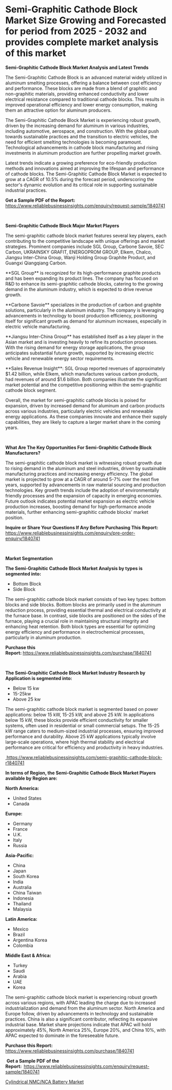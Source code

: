 <p><h1>Semi-Graphitic Cathode Block Market Size Growing and Forecasted for period from 2025 - 2032 and provides complete market analysis of this market</h1></p><p><strong>Semi-Graphitic Cathode Block Market Analysis and Latest Trends</strong></p>
<p><p>The Semi-Graphitic Cathode Block is an advanced material widely utilized in aluminum smelting processes, offering a balance between cost efficiency and performance. These blocks are made from a blend of graphitic and non-graphitic materials, providing enhanced conductivity and lower electrical resistance compared to traditional cathode blocks. This results in improved operational efficiency and lower energy consumption, making them an attractive option for aluminum producers.</p><p>The Semi-Graphitic Cathode Block Market is experiencing robust growth, driven by the increasing demand for aluminum in various industries, including automotive, aerospace, and construction. With the global push towards sustainable practices and the transition to electric vehicles, the need for efficient smelting technologies is becoming paramount. Technological advancements in cathode block manufacturing and rising investments in aluminum production are further propelling market growth.</p><p>Latest trends indicate a growing preference for eco-friendly production methods and innovations aimed at improving the lifespan and performance of cathode blocks. The Semi-Graphitic Cathode Block Market is expected to grow at a CAGR of 10.5% during the forecast period, underscoring the sector's dynamic evolution and its critical role in supporting sustainable industrial practices.</p></p>
<p><strong>Get a Sample PDF of the Report:&nbsp;</strong> <a href="https://www.reliablebusinessinsights.com/enquiry/request-sample/1840741?utm_campaign=2142&utm_medium=2&utm_source=Github&utm_content=ia&utm_term=14022025&utm_id=semi-graphitic-cathode-block">https://www.reliablebusinessinsights.com/enquiry/request-sample/1840741</a></p>
<p>&nbsp;</p>
<p><strong>Semi-Graphitic Cathode Block Major Market Players</strong></p>
<p><p>The semi-graphitic cathode block market features several key players, each contributing to the competitive landscape with unique offerings and market strategies. Prominent companies include SGL Group, Carbone Savoie, SEC Carbon, UKRAINSKY GRAFIT, ENERGOPROM GROUP, Elkem, Chalco, Jiangsu Inter-China Group, Wanji Holding Group Graphite Product, and Guangxi Qiangqiang Carbon.</p><p>**SGL Group** is recognized for its high-performance graphite products and has been expanding its product lines. The company has focused on R&D to enhance its semi-graphitic cathode blocks, catering to the growing demand in the aluminum industry, which is expected to drive revenue growth.</p><p>**Carbone Savoie** specializes in the production of carbon and graphite solutions, particularly in the aluminum industry. The company is leveraging advancements in technology to boost production efficiency, positioning itself for significant growth as demand for aluminum increases, especially in electric vehicle manufacturing.</p><p>**Jiangsu Inter-China Group** has established itself as a key player in the Asian market and is investing heavily to refine its production processes. With the rising demand for energy storage applications, the group anticipates substantial future growth, supported by increasing electric vehicle and renewable energy sector requirements.</p><p>**Sales Revenue Insight**: SGL Group reported revenues of approximately $1.42 billion, while Elkem, which manufactures various carbon products, had revenues of around $1.6 billion. Both companies illustrate the significant market potential and the competitive positioning within the semi-graphitic cathode block segment.</p><p>Overall, the market for semi-graphitic cathode blocks is poised for expansion, driven by increased demand for aluminum and carbon products across various industries, particularly electric vehicles and renewable energy applications. As these companies innovate and enhance their supply capabilities, they are likely to capture a larger market share in the coming years.</p></p>
<p>&nbsp;</p>
<p><strong>What Are The Key Opportunities For Semi-Graphitic Cathode Block Manufacturers?</strong></p>
<p><p>The semi-graphitic cathode block market is witnessing robust growth due to rising demand in the aluminum and steel industries, driven by sustainable manufacturing practices and increasing energy efficiency. The global market is projected to grow at a CAGR of around 5-7% over the next five years, supported by advancements in raw material sourcing and production technologies. Key growth trends include the adoption of environmentally friendly processes and the expansion of capacity in emerging economies. Future outlook indicates potential market expansion as electric vehicle production increases, boosting demand for high-performance anode materials, further enhancing semi-graphitic cathode blocks' market position.</p></p>
<p><strong>Inquire or Share Your Questions If Any Before Purchasing This Report:</strong> <a href="https://www.reliablebusinessinsights.com/enquiry/pre-order-enquiry/1840741?utm_campaign=2142&utm_medium=2&utm_source=Github&utm_content=ia&utm_term=14022025&utm_id=semi-graphitic-cathode-block">https://www.reliablebusinessinsights.com/enquiry/pre-order-enquiry/1840741</a></p>
<p>&nbsp;</p>
<p><strong>Market Segmentation</strong></p>
<p><strong>The Semi-Graphitic Cathode Block Market Analysis by types is segmented into:</strong></p>
<p><ul><li>Bottom Block</li><li>Side Block</li></ul></p>
<p><p>The semi-graphitic cathode block market consists of two key types: bottom blocks and side blocks. Bottom blocks are primarily used in the aluminum reduction process, providing essential thermal and electrical conductivity at the furnace base. In contrast, side blocks are positioned on the sides of the furnace, playing a crucial role in maintaining structural integrity and enhancing heat retention. Both block types are essential for optimizing energy efficiency and performance in electrochemical processes, particularly in aluminum production.</p></p>
<p><strong>Purchase this Report:&nbsp;</strong><a href="https://www.reliablebusinessinsights.com/purchase/1840741?utm_campaign=2142&utm_medium=2&utm_source=Github&utm_content=ia&utm_term=14022025&utm_id=semi-graphitic-cathode-block">https://www.reliablebusinessinsights.com/purchase/1840741</a></p>
<p>&nbsp;</p>
<p><strong>The Semi-Graphitic Cathode Block Market Industry Research by Application is segmented into:</strong></p>
<p><ul><li>Below 15 kw</li><li>15-25kw</li><li>Above 25 kw</li></ul></p>
<p><p>The semi-graphitic cathode block market is segmented based on power applications: below 15 kW, 15-25 kW, and above 25 kW. In applications below 15 kW, these blocks provide efficient conductivity for smaller systems, often used in residential or small commercial setups. The 15-25 kW range caters to medium-sized industrial processes, ensuring improved performance and durability. Above 25 kW applications typically involve large-scale operations, where high thermal stability and electrical performance are critical for efficiency and productivity in heavy industries.</p></p>
<p><a href="https://www.reliablebusinessinsights.com/semi-graphitic-cathode-block-r1840741?utm_campaign=2142&utm_medium=2&utm_source=Github&utm_content=ia&utm_term=14022025&utm_id=semi-graphitic-cathode-block">&nbsp;https://www.reliablebusinessinsights.com/semi-graphitic-cathode-block-r1840741</a></p>
<p><strong>In terms of Region, the Semi-Graphitic Cathode Block Market Players available by Region are:</strong></p>
<p>
    <p> <strong> North America: </strong>
        <ul>
            <li>United States</li>
            <li>Canada</li>
        </ul>
        </p> 
    <p> <strong> Europe: </strong>
        <ul>
            <li>Germany</li>
            <li>France</li>
            <li>U.K.</li>
            <li>Italy</li>
            <li>Russia</li>
        </ul>
        </p> 
    <p> <strong> Asia-Pacific: </strong>
        <ul>
            <li>China</li>
            <li>Japan</li>
            <li>South Korea</li>
            <li>India</li>
            <li>Australia</li>
            <li>China Taiwan</li>
            <li>Indonesia</li>
            <li>Thailand</li>
            <li>Malaysia</li>
        </ul>
        </p> 
    <p> <strong> Latin America: </strong>
        <ul>
            <li>Mexico</li>
            <li>Brazil</li>
            <li>Argentina Korea</li>
            <li>Colombia</li>
        </ul>
        </p> 
    <p> <strong> Middle East & Africa: </strong>
        <ul>
            <li>Turkey</li>
            <li>Saudi</li>
            <li>Arabia</li>
            <li>UAE</li>
            <li>Korea</li>
        </ul>
    </p>
    </p>
<p><p>The semi-graphitic cathode block market is experiencing robust growth across various regions, with APAC leading the charge due to increased industrialization and demand from the aluminum sector. North America and Europe follow, driven by advancements in technology and sustainable practices. China is also a significant contributor, reflecting its expansive industrial base. Market share projections indicate that APAC will hold approximately 45%, North America 25%, Europe 20%, and China 10%, with APAC expected to dominate in the foreseeable future.</p></p>
<p><strong>Purchase this Report: </strong><a href="https://www.reliablebusinessinsights.com/purchase/1840741?utm_campaign=2142&utm_medium=2&utm_source=Github&utm_content=ia&utm_term=14022025&utm_id=semi-graphitic-cathode-block">https://www.reliablebusinessinsights.com/purchase/1840741</a></p>
<p>&nbsp;<strong>Get a Sample PDF of the Report:&nbsp;&nbsp;</strong><a href="https://www.reliablebusinessinsights.com/enquiry/request-sample/1840741?utm_campaign=2142&utm_medium=2&utm_source=Github&utm_content=ia&utm_term=14022025&utm_id=semi-graphitic-cathode-block">https://www.reliablebusinessinsights.com/enquiry/request-sample/1840741</a></p>
<p><strong></strong></p>
<p><p><a href="https://github.com/FosterFahey91/Market-Research-Report-List-1/blob/main/cylindrical-nmcnca-battery-market.md?utm_campaign=2142&utm_medium=2&utm_source=Github&utm_content=ia&utm_term=14022025&utm_id=semi-graphitic-cathode-block">Cylindrical NMC/NCA Battery Market</a></p></p>